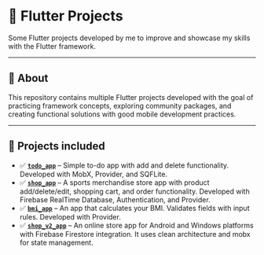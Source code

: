 # 📱 Flutter Projects

Some Flutter projects developed by me to improve and showcase my skills with the Flutter framework.

---

## 🚀 About

This repository contains multiple Flutter projects developed with the goal of practicing framework concepts, exploring community packages, and creating functional solutions with good mobile development practices.

---

## 🧪 Projects included

- ✅ [**`todo_app`**](https://github.com/weskleyMDev/FlutterProjects/tree/main/todo_app) – Simple to-do app with add and delete functionality. Developed with MobX, Provider, and SQFLite.
- ✅ [**`shop_app`**](https://github.com/weskleyMDev/FlutterProjects/tree/main/shop_app) – A sports merchandise store app with product add/delete/edit, shopping cart, and order functionality. Developed with Firebase RealTime Database, Authentication, and Provider.
- ✅ [**`bmi_app`**](https://github.com/weskleyMDev/FlutterProjects/tree/main/imc_app) – An app that calculates your BMI. Validates fields with input rules. Developed with Provider.
- ✅ [**`shop_v2_app`**](https://github.com/weskleyMDev/FlutterProjects/tree/main/shop_v2) – An online store app for Android and Windows platforms with Firebase Firestore integration. It uses clean architecture and mobx for state management.
